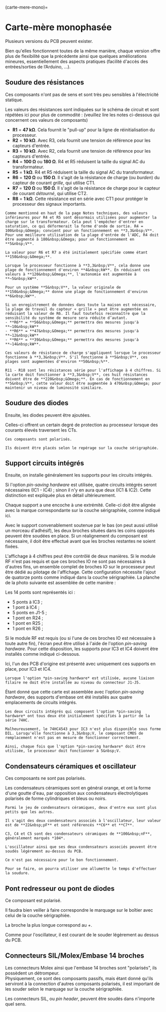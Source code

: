 (carte-mere-mono)=

# Carte-mère monophasée

Plusieurs versions du PCB peuvent exister.

Bien qu'elles fonctionnent toutes de la même manière, chaque version offre plus de flexibilité que la précédente ainsi que quelques améliorations mineures, essentiellement des aspects pratiques (facilité d'accès des entrées/sorties de l’Arduino, ...).

## Soudure des résistances

Ces composants n'ont pas de sens et sont très peu sensibles à l'électricité statique.

Les valeurs des résistances sont indiquées sur le schéma de circuit et sont répétées ici pour plus de commodité :
(veuillez lire les notes ci-dessous qui concernent ces valeurs de composants)

- **R1** = **47&nbsp;k&Omega;**. Cela fournit le "pull-up" pour la ligne de réinitialisation du processeur.
- **R2** = **10&nbsp;k&Omega;**. Avec R3, cela fournit une tension de référence pour les capteurs d'entrée.
- **R3** = **10&nbsp;k&Omega;**. Avec R2, cela fournit une tension de référence pour les capteurs d'entrée.
- **R4** = **100&nbsp;&Omega;** ou **180&nbsp;&Omega;**. R4 et R5 réduisent la taille du signal AC du transformateur.
- **R5** = **1&nbsp;k&Omega;**. R4 et R5 réduisent la taille du signal AC du transformateur.
- **R6** = **120&nbsp;&Omega;** ou **150&nbsp;&Omega;**. Il s'agit de la résistance de charge (ou *burden*) du capteur de courant *grille*, qui utilise CT1.
- **R7** = **120&nbsp;&Omega;** ou **150&nbsp;&Omega;**. Il s'agit de la résistance de charge pour le capteur de courant *détourné*, qui utilise CT2.
- **R8** = **1&nbsp;k&Omega;**. Cette résistance est en série avec CT1 pour protéger le processeur des signaux importants.

```{note}
Comme mentionné en haut de la page Notes techniques, des valeurs inférieures pour R4 et R5 sont désormais utilisées pour augmenter la charge sur le transformateur. Cela peut l'empêcher d'entrer en saturation, ce qui déformerait la forme d'onde de sortie. R4 = 100&nbsp;&Omega; convient pour un fonctionnement en **3,3&nbsp;V**. Pour une meilleure utilisation de la plage d'entrée de l'ADC, R4 doit être augmenté à 180&nbsp;&Omega; pour un fonctionnement en **5&nbsp;V**.

La valeur pour R6 et R7 a été initialement spécifiée comme étant **150&nbsp;&Omega;**.

Lorsque le processeur fonctionne à **3,3&nbsp;V**, cela donne une plage de fonctionnement d'environ **4&nbsp;kW**. En réduisant ces valeurs à **120&nbsp;&Omega;**, l'autonomie est augmentée à **~5&nbsp;kW**.

Pour un système **5&nbsp;V**, la valeur originale de **150&nbsp;&Omega;** donne une plage de fonctionnement d'environ **6&nbsp;kW**.

Si un enregistrement de données dans toute la maison est nécessaire, la plage de travail du capteur « grille » peut être augmentée en réduisant la valeur de R6. Il faut toutefois reconnaître que la sensibilité du système de mesure sera réduite d’autant.
- **R6** = **56&nbsp;&Omega;** permettra des mesures jusqu'à **~10&nbsp;kW**
- **R6** = **47&nbsp;&Omega;** permettra des mesures jusqu'à **~12&nbsp;kW**
- **R6** = **39&nbsp;&Omega;** permettra des mesures jusqu'à **~14&nbsp;kW**.

Ces valeurs de résistance de charge s'appliquent lorsque le processeur fonctionne à **3,3&nbsp;V**. S'il fonctionne à **5&nbsp;V**, ces plages sont augmentées d'environ **50&nbsp;%**.

R11 - R18 sont les résistances série pour l'affichage à 4 chiffres. Si la carte doit fonctionner à **3,3&nbsp;V**, ces huit résistances doivent être de **220&nbsp;&Omega;**. En cas de fonctionnement en **5&nbsp;V**, cette valeur doit être augmentée à 470&nbsp;&Omega; pour maintenir un niveau de luminosité similaire.
```

## Soudure des diodes

Ensuite, les diodes peuvent être ajoutées.

Celles-ci offrent un certain degré de protection au processeur lorsque des courants élevés traversent les CTs.

```{warning}
Ces composants sont polarisés.

Ils doivent être placés selon le repérage sur la couche sérigraphiée.
```

## Support circuits intégrés

Ensuite, on installe généralement les supports pour les circuits intégrés.

Si l'option *pin-saving hardware* est utilisée, quatre circuits intégrés seront nécessaires (IC1 - IC4) ; sinon il n'y en aura que deux (IC1 & IC2).
Cette distinction est expliquée plus en détail ultérieurement.

Chaque support a une encoche à une extrémité. Celle-ci doit être alignée avec la marque correspondante sur la couche sérigraphiée, comme indiqué ici.

Avec le support convenablement soutenue par le bas (on peut aussi utilisé un morceau d'adhésif), les deux broches situées dans les coins opposés peuvent être soudées en place.
Si un réalignement du composant est nécessaire, il doit être effectué avant que les broches restantes ne soient fixées.

L'affichage à 4 chiffres peut être contrôlé de deux manières.
Si le module RF n'est pas requis et que ces broches IO ne sont pas nécessaires à d'autres fins, un ensemble complet de broches IO sur le processeur peut être dédié au pilotage de l'affichage.
Cette configuration nécessite l'ajout de quatorze ponts comme indiqué dans la couche sérigraphiée. La planche de la photo suivante est assemblée de cette manière :

Les 14 ponts sont représentés ici :
- 5 ponts à IC3 ;
- 1 pont à IC4 ;
- 5 ponts en J1-5 ;
- 1 pont en R24 ;
- 1 pont en R25 ;
- 1 pont en R26 ;

Si le module RF est requis (ou si l'une de ces broches IO est nécessaire à toute autre fin), l'écran peut être utilisé à l'aide de l'option *pin-saving hardware*.
Pour cette disposition, les supports pour IC3 et IC4 doivent être installés comme indiqué ci-dessous.

Ici, l'un des PCB d'origine est présenté avec uniquement ces supports en place, pour IC3 et IC4.

```{note}
Lorsque l'option *pin-saving hardware* est utilisée, aucune liaison filaire ne doit être installée au niveau du connecteur J1-J5.
```

Étant donné que cette carte est assemblée avec l'option *pin-saving hardware*, des supports d'embase ont été installés aux quatre emplacements de circuits intégrés.

```{note}
Les deux circuits intégrés qui composent l'option *pin-saving hardware* ont tous deux été initialement spécifiés à partir de la série 74HC.

Malheureusement, le 74HC4543 pour IC3 n'est plus disponible sous forme DIL. Lorsqu'elle fonctionne à 3,3&nbsp;V, le composant CMOS de remplacement n'est pas en mesure de fonctionner correctement.

Ainsi, chaque fois que l'option *pin-saving hardware* doit être utilisée, le processeur doit fonctionner à 5&nbsp;V.
```

## Condensateurs céramiques et oscillateur

Ces composants ne sont pas polarisés.

Les condensateurs céramiques sont en général orange, et ont la forme d'une goutte d'eau, par opposition aux condensateurs électrolytiques polarisés de forme cylindriques et bleus ou noirs.

```{note}
Parmi le jeu de condensateurs céramiques, deux d'entre eux sont plus petits que les autres.

Il s'agit des deux condensateurs associés à l'oscillateur, leur valeur est de **22&nbsp;pF** et sont référencés **C6** et **C7**.

C3, C4 et C5 sont des condensateurs céramiques de **100&nbsp;nF**, généralement marqués *104*.
```

```{note}
L'oscillateur ainsi que ses deux condensateurs associés peuvent être soudés légèrement au-dessus du PCB.

Ce n'est pas nécessaire pour le bon fonctionnement.

Pour se faire, on pourra utiliser une allumette le temps d'effectuer la soudure.
```

## Pont redresseur ou pont de diodes

Ce composant est polarisé.

Il faudra bien veiller à faire correspondre le marquage sur le boîtier avec celui de la couche sérigraphiée.

La broche la plus longue correspond au *+*.

Comme pour l'oscillateur, il est courant de le souder légèrement au dessus du PCB.

## Connecteurs SIL/Molex/Embase 14 broches

Les connecteurs Molex ainsi que l'embase 14 broches sont "polarisés", ils possèdent un détrompeur.  
Physiquement, ce sont des composants passifs, mais étant donné qu'ils serviront à la connection d'autres composants polarisés, il est important de les souder selon le marquage sur la couche sérigraphiée.

Les connecteurs SIL, ou *pin header*, peuvent être soudés dans n'importe quel sens.